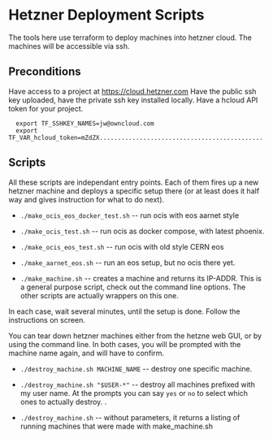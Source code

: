 # Hetzner Deployment Scripts

The tools here use terraform to deploy machines into hetzner cloud.
The machines will be accessible via ssh.

## Preconditions

Have access to a project at https://cloud.hetzner.com
Have the public ssh key uploaded, have the private ssh key installed locally.
Have a hcloud API token for your project.
```
  export TF_SSHKEY_NAMES=jw@owncloud.com
  export TF_VAR_hcloud_token=mZdZX......................................................L8bml
```

## Scripts

All these scripts are independant entry points. Each of them fires up a new hetzner machine 
and deploys a specific setup there (or at least does it half way and gives instruction for what to do next).

 * `./make_ocis_eos_docker_test.sh` -- run ocis with eos aarnet style

 * `./make_ocis_test.sh` -- run ocis as docker compose, with latest phoenix.

 * `./make_ocis_eos_test.sh` -- run ocis with old style CERN eos

 * `./make_aarnet_eos.sh` -- run an eos setup, but no ocis there yet. 

 * `./make_machine.sh` -- creates a machine and returns its IP-ADDR.
   This is a general purpose script, check out the command line options.
   The other scripts are actually wrappers on this one.

In each case, wait several minutes, until the setup is done.
Follow the instructions on screen.

You can tear down hetzner machines either from the hetzne web GUI, or by using the command line.
In both cases, you will be prompted with the machine name again, and will have to confirm.

  * `./destroy_machine.sh MACHINE_NAME` -- destroy one specific machine.
  
  * `./destroy_machine.sh "$USER-*"` -- destroy all machines prefixed with my user name. At the prompts you can say `yes` or `no` to select which ones to actually destroy.
  .
  * `./destroy_machine.sh` -- without parameters, it returns a listing of running machines that were made with make_machine.sh
